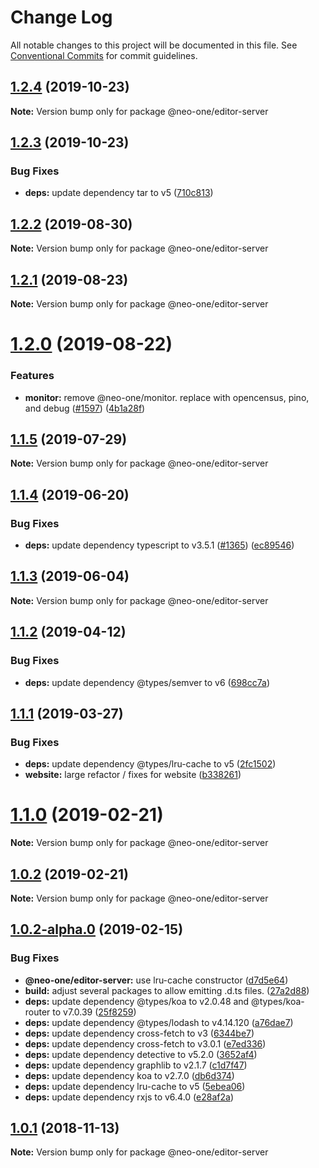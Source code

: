 # Change Log

All notable changes to this project will be documented in this file.
See [Conventional Commits](https://conventionalcommits.org) for commit guidelines.

## [1.2.4](https://github.com/neo-one-suite/neo-one/compare/@neo-one/editor-server@1.2.3...@neo-one/editor-server@1.2.4) (2019-10-23)

**Note:** Version bump only for package @neo-one/editor-server





## [1.2.3](https://github.com/neo-one-suite/neo-one/compare/@neo-one/editor-server@1.2.2...@neo-one/editor-server@1.2.3) (2019-10-23)


### Bug Fixes

* **deps:** update dependency tar to v5 ([710c813](https://github.com/neo-one-suite/neo-one/commit/710c813f0a8d0a4fce26a71c56ba53db5d23f20d))





## [1.2.2](https://github.com/neo-one-suite/neo-one/compare/@neo-one/editor-server@1.2.1...@neo-one/editor-server@1.2.2) (2019-08-30)

**Note:** Version bump only for package @neo-one/editor-server





## [1.2.1](https://github.com/neo-one-suite/neo-one/compare/@neo-one/editor-server@1.2.0...@neo-one/editor-server@1.2.1) (2019-08-23)

**Note:** Version bump only for package @neo-one/editor-server





# [1.2.0](https://github.com/neo-one-suite/neo-one/compare/@neo-one/editor-server@1.1.5...@neo-one/editor-server@1.2.0) (2019-08-22)


### Features

* **monitor:** remove @neo-one/monitor. replace with opencensus, pino, and debug ([#1597](https://github.com/neo-one-suite/neo-one/issues/1597)) ([4b1a28f](https://github.com/neo-one-suite/neo-one/commit/4b1a28f))





## [1.1.5](https://github.com/neo-one-suite/neo-one/compare/@neo-one/editor-server@1.1.4...@neo-one/editor-server@1.1.5) (2019-07-29)

**Note:** Version bump only for package @neo-one/editor-server





## [1.1.4](https://github.com/neo-one-suite/neo-one/compare/@neo-one/editor-server@1.1.3...@neo-one/editor-server@1.1.4) (2019-06-20)


### Bug Fixes

* **deps:** update dependency typescript to v3.5.1 ([#1365](https://github.com/neo-one-suite/neo-one/issues/1365)) ([ec89546](https://github.com/neo-one-suite/neo-one/commit/ec89546))





## [1.1.3](https://github.com/neo-one-suite/neo-one/compare/@neo-one/editor-server@1.1.2...@neo-one/editor-server@1.1.3) (2019-06-04)

**Note:** Version bump only for package @neo-one/editor-server





## [1.1.2](https://github.com/neo-one-suite/neo-one/compare/@neo-one/editor-server@1.1.1...@neo-one/editor-server@1.1.2) (2019-04-12)


### Bug Fixes

* **deps:** update dependency @types/semver to v6 ([698cc7a](https://github.com/neo-one-suite/neo-one/commit/698cc7a))





## [1.1.1](https://github.com/neo-one-suite/neo-one/compare/@neo-one/editor-server@1.1.0...@neo-one/editor-server@1.1.1) (2019-03-27)


### Bug Fixes

* **deps:** update dependency @types/lru-cache to v5 ([2fc1502](https://github.com/neo-one-suite/neo-one/commit/2fc1502))
* **website:** large refactor / fixes for website ([b338261](https://github.com/neo-one-suite/neo-one/commit/b338261))





# [1.1.0](https://github.com/neo-one-suite/neo-one/compare/@neo-one/editor-server@1.0.2...@neo-one/editor-server@1.1.0) (2019-02-21)

**Note:** Version bump only for package @neo-one/editor-server





## [1.0.2](https://github.com/neo-one-suite/neo-one/compare/@neo-one/editor-server@1.0.2-alpha.0...@neo-one/editor-server@1.0.2) (2019-02-21)

**Note:** Version bump only for package @neo-one/editor-server





## [1.0.2-alpha.0](https://github.com/neo-one-suite/neo-one/compare/@neo-one/editor-server@1.0.1...@neo-one/editor-server@1.0.2-alpha.0) (2019-02-15)


### Bug Fixes

* **@neo-one/editor-server:** use lru-cache constructor ([d7d5e64](https://github.com/neo-one-suite/neo-one/commit/d7d5e64))
* **build:** adjust several packages to allow emitting .d.ts files. ([27a2d88](https://github.com/neo-one-suite/neo-one/commit/27a2d88))
* **deps:** update dependency @types/koa to v2.0.48 and @types/koa-router to v7.0.39 ([25f8259](https://github.com/neo-one-suite/neo-one/commit/25f8259))
* **deps:** update dependency @types/lodash to v4.14.120 ([a76dae7](https://github.com/neo-one-suite/neo-one/commit/a76dae7))
* **deps:** update dependency cross-fetch to v3 ([6344be7](https://github.com/neo-one-suite/neo-one/commit/6344be7))
* **deps:** update dependency cross-fetch to v3.0.1 ([e7ed336](https://github.com/neo-one-suite/neo-one/commit/e7ed336))
* **deps:** update dependency detective to v5.2.0 ([3652af4](https://github.com/neo-one-suite/neo-one/commit/3652af4))
* **deps:** update dependency graphlib to v2.1.7 ([c1d7f47](https://github.com/neo-one-suite/neo-one/commit/c1d7f47))
* **deps:** update dependency koa to v2.7.0 ([db6d374](https://github.com/neo-one-suite/neo-one/commit/db6d374))
* **deps:** update dependency lru-cache to v5 ([5ebea06](https://github.com/neo-one-suite/neo-one/commit/5ebea06))
* **deps:** update dependency rxjs to v6.4.0 ([e28af2a](https://github.com/neo-one-suite/neo-one/commit/e28af2a))





## [1.0.1](https://github.com/neo-one-suite/neo-one/compare/@neo-one/editor-server@1.0.0...@neo-one/editor-server@1.0.1) (2018-11-13)

**Note:** Version bump only for package @neo-one/editor-server

